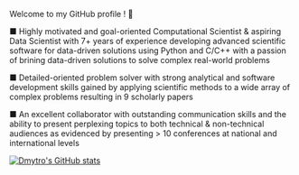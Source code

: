 Welcome to my GitHub profile ! 👋
                    
■	Highly motivated and goal-oriented Computational Scientist & aspiring Data Scientist with 7+ years of experience developing advanced scientific software for data-driven solutions 
using Python and C/C++ with a passion of brining data-driven solutions to solve complex real-world problems

■	Detailed-oriented problem solver with strong analytical and software development skills gained 
by applying scientific methods to a wide array of complex problems resulting in 9 scholarly papers

■	An excellent collaborator with outstanding communication skills and the ability 
to present perplexing topics to both technical & non-technical audiences as evidenced by presenting > 10 conferences at national and international levels



[![Dmytro's GitHub stats](https://github-readme-stats.vercel.app/api?username=dmytrokuksenko&count_private=true)](https://github.com/anuraghazra/github-readme-stats)


<!---
dmytrokuksenko/dmytrokuksenko is a ✨ special ✨ repository because its `README.md` (this file) appears on your GitHub profile.
You can click the Preview link to take a look at your changes.
--->
